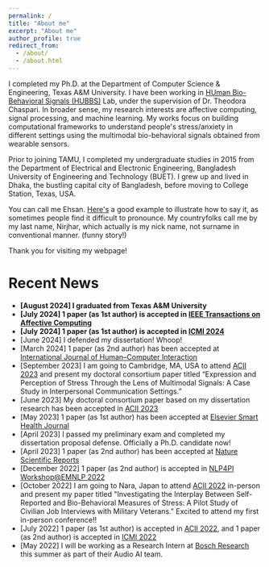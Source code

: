 ```yaml
---
permalink: /
title: "About me"
excerpt: "About me"
author_profile: true
redirect_from: 
  - /about/
  - /about.html
---
```


I completed my Ph.D. at the Department of Computer Science & Engineering, Texas A&M University. 
I have been working in [HUman Bio-Behavioral Signals (HUBBS)](https://hubbs.engr.tamu.edu/) Lab, under the supervision of Dr. Theodora Chaspari. 
In broader sense, my research interests are affective computing, signal processing, and machine learning. 
My works focus on building computational frameworks to understand people's stress/anxiety in different settings using the multimodal bio-behavioral signals obtained from wearable sensors. 


Prior to joining TAMU, I completed my undergraduate studies in 2015 from the Department of Electrical and Electronic Engineering, Bangladesh University of Engineering and Technology (BUET).
I grew up and lived in Dhaka, the bustling capital city of Bangladesh, before moving to College Station, Texas, USA.

You can call me Ehsan. [Here's](https://www.pronouncenames.com/Ehsan) a good example to illustrate how to say it, as sometimes people find it difficult to pronounce. 
My countryfolks call me by my last name, Nirjhar, which actually is my nick name, not surname in conventional manner. (funny story!)

Thank you for visiting my webpage!


Recent News
======
- **[August 2024] I graduated from Texas A&M University**
- **[July 2024] 1 paper (as 1st author) is accepted in [IEEE Transactions on Affective Computing](https://ieeexplore.ieee.org/xpl/RecentIssue.jsp?punumber=5165369)**
- **[July 2024] 1 paper (as 1st author) is accepted in [ICMI 2024](https://icmi.acm.org/2024/)**
- [June 2024] I defended my dissertation! Whoop!
- [March 2024] 1 paper (as 2nd author) has been accepted at [International Journal of Human–Computer Interaction](https://www.tandfonline.com/journals/hihc20)
- [September 2023] I am going to Cambridge, MA, USA to attend [ACII 2023](https://acii-conf.net/2023/) and present my doctoral consortium paper titled “Expression and Perception of Stress Through the Lens of Multimodal Signals: A Case Study in Interpersonal Communication Settings.”
- [June 2023] My doctoral consortium paper based on my dissertation research has been accepted in [ACII 2023](https://acii-conf.net/2023/)
- [May 2023] 1 paper (as 1st author) has been accepted at [Elsevier Smart Health Journal](https://www.sciencedirect.com/science/article/pii/S2352648323000429)
- [April 2023] I passed my preliminary exam and completed my dissertation proposal defense. Officially a Ph.D. candidate now!
- [April 2023] 1 paper (as 2nd author) has been accepted at [Nature Scientific Reports](https://www.nature.com/articles/s41598-023-33132-z)
- [December 2022] 1 paper (as 2nd author) is accepted in [NLP4PI Workshop@EMNLP 2022](https://sites.google.com/view/nlp4positiveimpact)
- [October 2022] I am going to Nara, Japan to attend [ACII 2022](https://acii-conf.net/2022/) in-person and present my paper titled "Investigating the Interplay Between Self-Reported and Bio-Behavioral Measures of Stress: A Pilot Study of Civilian Job Interviews with Military Veterans." Excited to attend my first in-person conference!!
- [July 2022] 1 paper (as 1st author) is accepted in [ACII 2022](https://acii-conf.net/2022/), and 1 paper (as 2nd author) is accepted in [ICMI 2022](https://icmi.acm.org/2022/)
- [May 2022] I will be working as a Research Intern at [Bosch Research](https://www.bosch-ai.com/) this summer as part of their Audio AI team.
